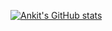 [![Ankit's GitHub stats](https://github-readme-stats.vercel.app/api?username=anks-95&show=reviews,discussions_started,discussions_answered,prs_merged,prs_merged_percentage&show_icons=true&show_icons=true&theme=transparent)](https://github.com/anuraghazra/github-readme-stats)
